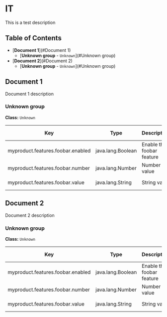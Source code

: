 # IT
This is a test description
## Table of Contents
* [**Document 1**](#Document 1)
  * [**Unknown group** - `Unknown`](#Unknown group)
* [**Document 2**](#Document 2)
  * [**Unknown group** - `Unknown`](#Unknown group)

## Document 1
Document 1 description
### Unknown group
**Class:** `Unknown`

|Key|Type|Description|Default value|Deprecation|Environment variable |
|---|----|-----------|-------------|-----------|----------------------|
| myproduct.features.foobar.enabled| java.lang.Boolean| Enable the foobar feature| true| | `MYPRODUCT_FEATURES_FOOBAR_ENABLED`|
| myproduct.features.foobar.number| java.lang.Number| Number value| 12.99| | `MYPRODUCT_FEATURES_FOOBAR_NUMBER`|
| myproduct.features.foobar.value| java.lang.String| String value| Hello world| | `MYPRODUCT_FEATURES_FOOBAR_VALUE`|

## Document 2
Document 2 description
### Unknown group
**Class:** `Unknown`

|Key|Type|Description|Default value|Deprecation|Environment variable |
|---|----|-----------|-------------|-----------|----------------------|
| myproduct.features.foobar.enabled| java.lang.Boolean| Enable the foobar feature| true| | `MYPRODUCT_FEATURES_FOOBAR_ENABLED`|
| myproduct.features.foobar.number| java.lang.Number| Number value| 12.99| | `MYPRODUCT_FEATURES_FOOBAR_NUMBER`|
| myproduct.features.foobar.value| java.lang.String| String value| Hello world| | `MYPRODUCT_FEATURES_FOOBAR_VALUE`|

